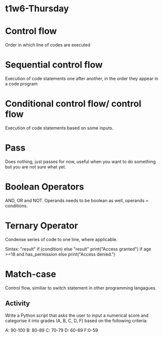 # t1w6-Thursday

# Control flow
Order in which line of codes are executed

# Sequential control flow
Execution of code statements one after another, in the order they appear in a code program

# Conditional control flow/ control flow
Execution of code statements based on some inputs. 

# Pass
Does nothing, just passes for now, useful when you want to do something but you are not
sure what yet. 

# Boolean Operators
AND, OR and NOT. Operands needs to be boolean as well, operands = conditions.

# Ternary Operator
Condense series of code to one line, where applicable.

Sintax: "result" if (condition) else "result"
print("Access granted") if age >=18 and has_permission else print("Access denied.") 

# Match-case
Control flow, similiar to switch statement in other programming langagues.

## Activity
Write a Python script that asks the user to input a numerical score and categorise it into grades (A, B, C, D, F) based on the following criteria:

A: 90-100
B: 80-89
C: 70-79
D: 60-69
F:0-59
